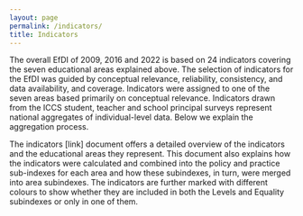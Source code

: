 ```yaml
---
layout: page
permalink: /indicators/
title: Indicators
---
```


The overall EfDI of 2009, 2016 and 2022 is based on 24 indicators covering the seven educational areas explained above. The selection of indicators for the EfDI was guided by conceptual relevance, reliability, consistency, and data availability, and coverage. Indicators were assigned to one of the seven areas based primarily on conceptual relevance. Indicators drawn from the ICCS student, teacher and school principal surveys represent national aggregates of individual-level data. Below we explain the aggregation process.

The indicators [link] document offers a detailed overview of the indicators and the educational areas they represent. This document also explains how the indicators were calculated and combined into the policy and practice sub-indexes for each area and how these subindexes, in turn, were merged into area subindexes. The indicators are further marked with different colours to show whether they are included in both the Levels and Equality subindexes or only in one of them.
